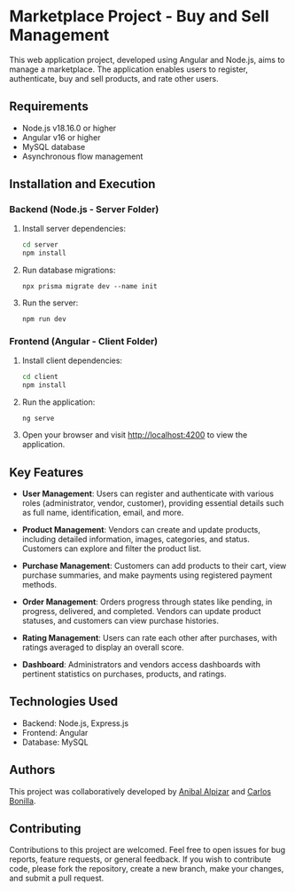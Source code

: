 # Marketplace Project - Buy and Sell Management

This web application project, developed using Angular and Node.js, aims to manage a marketplace. The application enables users to register, authenticate, buy and sell products, and rate other users.

## Requirements

- Node.js v18.16.0 or higher
- Angular v16 or higher
- MySQL database
- Asynchronous flow management

## Installation and Execution

### Backend (Node.js - Server Folder)

1. Install server dependencies:

   ```bash
   cd server
   npm install
   ```

2. Run database migrations:

   ``
   npx prisma migrate dev --name init
   ``

3. Run the server:

   ``
   npm run dev
   ``

### Frontend (Angular - Client Folder)

1. Install client dependencies:

   ```bash
   cd client
   npm install
   ```

2. Run the application:

   ``
   ng serve
   ``

4. Open your browser and visit [http://localhost:4200](http://localhost:4200) to view the application.

## Key Features

- **User Management**: Users can register and authenticate with various roles (administrator, vendor, customer), providing essential details such as full name, identification, email, and more.

- **Product Management**: Vendors can create and update products, including detailed information, images, categories, and status. Customers can explore and filter the product list.

- **Purchase Management**: Customers can add products to their cart, view purchase summaries, and make payments using registered payment methods.

- **Order Management**: Orders progress through states like pending, in progress, delivered, and completed. Vendors can update product statuses, and customers can view purchase histories.

- **Rating Management**: Users can rate each other after purchases, with ratings averaged to display an overall score.

- **Dashboard**: Administrators and vendors access dashboards with pertinent statistics on purchases, products, and ratings.

## Technologies Used

- Backend: Node.js, Express.js
- Frontend: Angular
- Database: MySQL

## Authors

This project was collaboratively developed by [Anibal Alpizar](https://github.com/Anibal-Alpizar) and [Carlos Bonilla](https://github.com/cabonillamo).

## Contributing

Contributions to this project are welcomed. Feel free to open issues for bug reports, feature requests, or general feedback. If you wish to contribute code, please fork the repository, create a new branch, make your changes, and submit a pull request.
